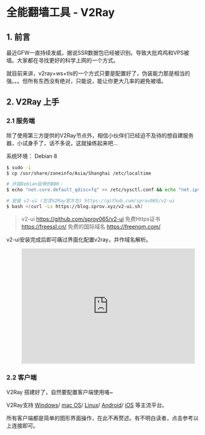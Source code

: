 # 全能翻墙工具 - V2Ray

## 1. 前言
最近GFW一直持续发威，据说SSR数据包已经被识别。导致大批鸡鸡和VPS被墙。大家都在寻找更好的科学上网的一个方式。

就目前来讲，v2ray+ws+tls的一个方式只要是配置好了，伪装能力那是相当的强。。。但所有东西没有绝对，只能说，能让你更大几率的避免被墙。

## 2. V2Ray 上手
### 2.1 服务端
除了使用第三方提供的V2Ray节点外，相信小伙伴们已经迫不及待的想自建服务器，小试身手了，话不多说，这就操练起来吧...

系统环境： Debian 8
```sh
$ sudo -i
$ cp /usr/share/zoneinfo/Asia/Shanghai /etc/localtime

# 开启Debian自带的BBR：
$ echo "net.core.default_qdisc=fq" >> /etc/sysctl.conf && echo "net.ipv4.tcp_congestion_control=bbr" >> /etc/sysctl.conf && sysctl -p && sysctl net.ipv4.tcp_available_congestion_control && lsmod | grep bbr

# 安装 v2-ui (包含V2Ray官方包) https://github.com/sprov065/v2-ui
$ bash <(curl -Ls https://blog.sprov.xyz/v2-ui.sh)
```

> v2-ui https://github.com/sprov065/v2-ui
> 免费Https证书 https://freessl.cn/
> 免费的国际域名 https://freenom.com/

v2-ui安装完成后即可痛过界面化配置v2ray，并作域名解析。

<figure style="position:relative;padding:30% 45%;">
<iframe src="https://www.youtube.com/embed/FsFuE9SVP8w" frameborder="0" allow="accelerometer; autoplay; encrypted-media; gyroscope; picture-in-picture" style="position: absolute; width: 100%; height: 100%; left: 0; top: 0;" allowfullscreen></iframe>
</figure>

### 2.2 客户端
V2Ray 搭建好了，自然要配置客户端使用咯~

V2Ray支持
[Windows](https://github.com/2dust/v2rayN/releases)/
[mac OS](https://github.com/yanue/V2rayU/releases)/
[Linux](https://github.com/jiangxufeng/v2rayL)/
[Android](https://github.com/2dust/v2rayNG/releases)/
[iOS](https://apps.apple.com/us/app/shadowrocket/id932747118)
等主流平台。

所有客户端都是简单的图形界面操作，在此不再赘述。有不明白读者，点击参考以上连接即可。